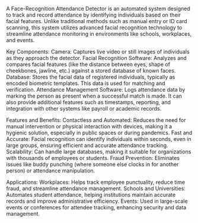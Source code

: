 A Face-Recognition Attendance Detector is an automated system designed to track and record attendance by identifying individuals based on their facial features. Unlike traditional methods such as manual entry or ID card scanning, this system utilizes advanced facial recognition technology to streamline attendance monitoring in environments like schools, workplaces, and events.

Key Components:
Camera: Captures live video or still images of individuals as they approach the detector.
Facial Recognition Software: Analyzes and compares facial features (like the distance between eyes, shape of cheekbones, jawline, etc.) against a stored database of known faces.
Database: Stores the facial data of registered individuals, typically as encoded biometric templates. This data is used for matching and verification.
Attendance Management Software: Logs attendance data by marking the person as present when a successful match is made. It can also provide additional features such as timestamps, reporting, and integration with other systems like payroll or academic records.


Features and Benefits:
Contactless and Automated: Reduces the need for manual intervention or physical interaction with devices, making it a hygienic solution, especially in public spaces or during pandemics.
Fast and Accurate: Facial recognition can identify individuals within seconds, even in large groups, ensuring efficient and accurate attendance tracking.
Scalability: Can handle large databases, making it suitable for organizations with thousands of employees or students.
Fraud Prevention: Eliminates issues like buddy punching (where someone else clocks in for another person) or attendance manipulation.

Applications:
Workplaces: Helps track employee punctuality, reduce time fraud, and streamline attendance management.
Schools and Universities: Automates student attendance, helping institutions maintain accurate records and improve administrative efficiency.
Events: Used in large-scale events or conferences for attendee tracking, enhancing security and data management.

